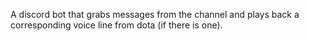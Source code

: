 A discord bot that grabs messages from the channel and plays back a corresponding voice line from dota (if there is one).